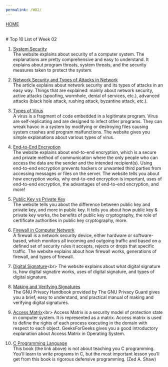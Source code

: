 ```yaml
---
permalink: /W02/
---
```

[HOME](../)

<br>
# Top 10 List of Week 02

1. [System Security](https://www.geeksforgeeks.org/system-security/)<br>
The website explains about security of a computer system. The explanations are pretty comprehensive and easy to understand. It explains about program threats, system threats, and the security measures taken to protect the system.

2. [Network Security and Types of Attacks in Network](https://reader.elsevier.com/reader/sd/pii/S1877050915006353?token=492E4F63F9BF75892F48FFD593657B1AB71F87CC8707B99F7B6CE0404C569706E4282C082350AA61145A2E32B513C266)<br>
The article explains about network security and its types of attacks in an easy way. Things that are explained: mainly about network security, active attacks (spoofing, wormhole, denial of services, etc.), advanced attacks (black hole attack, rushing attack, byzantine attack, etc.).

3. [Types of Virus](https://www.geeksforgeeks.org/types-of-virus/)<br>
A virus is a fragment of code embedded in a legitimate program. Virus are self-replicating and are designed to infect other programs. They can wreak havoc in a system by modifying or destroying files causing system crashes and program malfunctions. The website gives you simple explanations about various types of virus.

4. [End-to-End Encryption](https://www.preveil.com/end-to-end-encryption/)<br>
The website explains about end-to-end encryption, which is a secure and private method of communication where the only people who can access the data are the sender and the intended recipient(s). Using end-to-end encryption prevents hackers or unwanted third parties from accessing messages or files on the server. The website tells you about how encryption works, why end-to-end encryption is important, uses of end-to-end encryption, the advantages of end-to-end encryption, and more!

5. [Public Key vs Private Key](https://sectigo.com/resource-library/public-key-vs-private-key)<br>
The website tells you about the difference between public key and private key, and more in public key. It tells you about how public key & private key works, the benefits of public key cryptography, the role of certificate authorities in public key cryptography, more.

6. [Firewall in Computer Network](https://www.geeksforgeeks.org/introduction-of-firewall-in-computer-network/?ref=rp)<br>
A firewall is a network security device, either hardware or software-based, which monitors all incoming and outgoing traffic and based on a defined set of security rules it accepts, rejects or drops that specific traffic. The website explains about how firewall works, generations of firewall, and types of firewall.

7. [Digital Signature](https://www.instantssl.com/digital-signature#:~:text=Digital%20Signature%20is%20a%20process,public%20and%20private%20key%20pair.)<br>
The website explains about what digital signature is, how digital signatire works, uses of digital signature, and types of digital signature.

8. [Making and Verifying Signatures](https://www.gnupg.org/gph/en/manual/x135.html)<br>
The GNU Privacy Handbook provided by The GNU Privacy Guard gives you a brief, easy to understand, and practical manual of making and verifying digital signatures.

9. [Access Matrix](https://www.geeksforgeeks.org/access-matrix-in-operating-system/#:~:text=Access%20Matrix%20is%20a%20security,with%20respect%20to%20each%20object.)<br>
Access Matrix is a security model of protection state in computer system. It is represented as a matrix. Access matrix is used to define the rights of each process executing in the domain with respect to each object. GeeksForGeeks gives you a good introductory explanation about Access Matrix in Operating System.

10. [C Programming Language](https://users.elis.ugent.be/~jrvdnbro/learn_c_the_hard_way.pdf)<br>
This book (the link above) is not about teaching you C programming. You’ll learn to write programs in C, but the most important lesson you’ll get from this book is rigorous defensive programming. (Zed A. Shaw)
